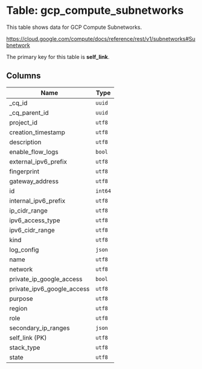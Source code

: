# Table: gcp_compute_subnetworks

This table shows data for GCP Compute Subnetworks.

https://cloud.google.com/compute/docs/reference/rest/v1/subnetworks#Subnetwork

The primary key for this table is **self_link**.

## Columns

| Name          | Type          |
| ------------- | ------------- |
|_cq_id|`uuid`|
|_cq_parent_id|`uuid`|
|project_id|`utf8`|
|creation_timestamp|`utf8`|
|description|`utf8`|
|enable_flow_logs|`bool`|
|external_ipv6_prefix|`utf8`|
|fingerprint|`utf8`|
|gateway_address|`utf8`|
|id|`int64`|
|internal_ipv6_prefix|`utf8`|
|ip_cidr_range|`utf8`|
|ipv6_access_type|`utf8`|
|ipv6_cidr_range|`utf8`|
|kind|`utf8`|
|log_config|`json`|
|name|`utf8`|
|network|`utf8`|
|private_ip_google_access|`bool`|
|private_ipv6_google_access|`utf8`|
|purpose|`utf8`|
|region|`utf8`|
|role|`utf8`|
|secondary_ip_ranges|`json`|
|self_link (PK)|`utf8`|
|stack_type|`utf8`|
|state|`utf8`|